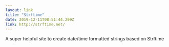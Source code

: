 ```yaml
---
layout: link 
title: "Strftime" 
date: 2019-12-11T08:51:44.299Z 
link: http://strftime.net/ 
---
```


A super helpful site to create date/time formatted strings based on Strftime